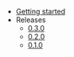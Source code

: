 - [Getting started](index.md)
- Releases
  - [0.3.0](releases/0.3.0.md)
  - [0.2.0](releases/0.2.0.md)
  - [0.1.0](releases/0.1.0.md)
